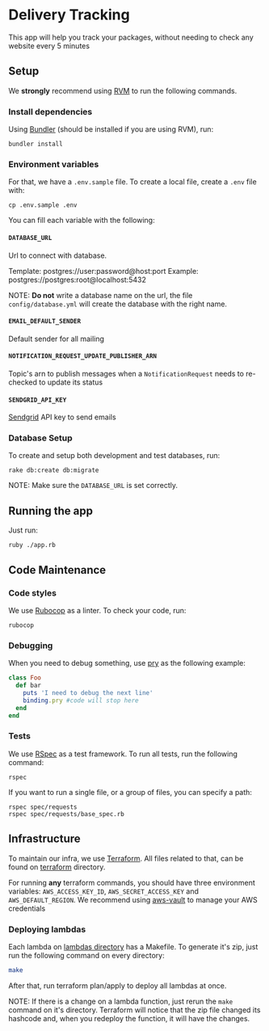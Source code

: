 # Delivery Tracking

This app will help you track your packages, without needing to check any website every 5 minutes

## Setup

We **strongly** recommend using [RVM](https://rvm.io) to run the following commands.

### Install dependencies
Using [Bundler](https://bundler.io) (should be installed if you are using RVM), run:
```
bundler install
```

### Environment variables

For that, we have a `.env.sample` file. To create a local file, create a `.env` file with:
```
cp .env.sample .env
```
You can fill each variable with the following:

#### `DATABASE_URL`
Url to connect with database.

Template: postgres://user:password@host:port
Example: postgres://postgres:root@localhost:5432

NOTE: **Do not** write a database name on the url, the file `config/database.yml` will create the database with the right name.

#### `EMAIL_DEFAULT_SENDER`
Default sender for all mailing

#### `NOTIFICATION_REQUEST_UPDATE_PUBLISHER_ARN`
Topic's arn to publish messages when a `NotificationRequest` needs to re-checked to update its status

#### `SENDGRID_API_KEY`
[Sendgrid](https://sendgrid.com) API key to send emails

### Database Setup

To create and setup both development and test databases, run:

```
rake db:create db:migrate
```

NOTE: Make sure the `DATABASE_URL` is set correctly.

## Running the app

Just run:

```
ruby ./app.rb
```

## Code Maintenance

### Code styles

We use [Rubocop](https://github.com/rubocop-hq/rubocop) as a linter. To check your code, run:

```
rubocop
```

### Debugging

When you need to debug something, use [pry](https://github.com/pry/pry) as the following example:

```ruby
class Foo
  def bar
    puts 'I need to debug the next line'
    binding.pry #code will stop here
  end
end
```

### Tests

We use [RSpec](https://github.com/rspec/rspec) as a test framework. To run all tests, run the following command:
```
rspec
```

If you want to run a single file, or a group of files, you can specify a path:

```
rspec spec/requests
rspec spec/requests/base_spec.rb
```

## Infrastructure

To maintain our infra, we use [Terraform](https://terraform.io). All files related to that, can be found on [terraform](terraform/) directory.

For running **any** terraform commands, you should have three environment variables: `AWS_ACCESS_KEY_ID`, `AWS_SECRET_ACCESS_KEY` and `AWS_DEFAULT_REGION`. We recommend using [aws-vault](https://github.com/99designs/aws-vault) to manage your AWS credentials

### Deploying lambdas

Each lambda on [lambdas directory](infra/lambdas) has a Makefile. To generate it's zip, just run the following command on every directory:

```bash
make
```

After that, run terraform plan/apply to deploy all lambdas at once.

NOTE: If there is a change on a lambda function, just rerun the `make` command on it's directory. Terraform will notice that the zip file changed its hashcode and, when you redeploy the function, it will have the changes.
